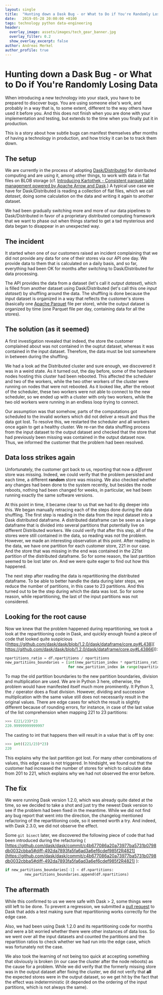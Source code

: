 ```yaml
---
layout: single
title:  "Hunting down a Dask Bug - or What to Do if You're Randomly Losing Data"
date:   2019-05-28 20:00:00 +0100
tags: technology python data-engineering
header:
  overlay_image: assets/images/tech_gear_banner.jpg
  overlay_filter: 0.2
  show_overlay_excerpt: false
author: Andreas Merkel
author_profile: true
---
```

# Hunting down a Dask Bug - or What to Do if You're Randomly Losing Data

When introducing a new technology into your stack, you have to be prepared to discover
bugs. You are using someone else's work, and probably in a way that is, to some extent,
different to the way others have used it before you. And this does not finish when you
are done with your implementation and testing, but extends to the time when you
finally put it in production.

This is a story about how subtle bugs can manifest themselves after months of having
a technology in production, and how tricky it can be to track them down.

## The setup

We are currently in the process of adopting
[Dask/Distributed](https://distributed.dask.org) for distributed computing and are using
it, among other things, to work with data in flat files on BLOB storage (cf.
[Introducing Kartothek - Consistent parquet table management powered by Apache Arrow and
Dask](https://tech.jda.com/introducing-kartothek/).)
A typical use case we have for Dask/Distributed is reading a collection of flat files,
which we call *dataset*, doing some calculation on the data and writing it again to
another dataset.

We had been gradually switching more and more of our data pipelines to Dask/Distributed
in favor of a proprietary distributed computing framework that we want to phase out when
things started to get a tad mysterious and data began to disappear in an unexpected way.

## The incident

It started when one of our customers raised an incident complaining that we did not
provide any data for one of their stores via our API one day. We provide data to them
that is calculated on a daily basis, and so far, everything had been OK for months after
switching to Dask/Distributed for data processing.

The API provides the data from a dataset (let's call it _output dataset_), which is
filled from another dataset using Dask/Distributed (let's call this one _input dataset_)
by shuffling around the data. The shuffling is done because the input dataset is
organized in a way that reflects the customer's stores (basically one [Apache
Parquet](https://parquet.apache.org) file per store), while the output dataset is
organized by time (one Parquet file per day, containing data for all the stores).

## The solution (as it seemed)

A first investigation revealed that indeed, the store the customer complained about
was not contained in the ouptut dataset, whereas it was contained in the input dataset.
Therefore, the data must be lost somewhere in between during the shuffling.

We had a look ad the Distributed cluster and sure enough, we discovered it was in a
weird state. As it turned out, the day before, some of the hardware nodes hosting this
cluster had been rebooted. This affected the scheduler and two of the workers, while
the two other workers of the cluster were running on nodes that were not rebooted.
As it looked like, after the reboot of the scheduler, these two workers were not able to
connect to the new scheduler, so we ended up with a cluster with only two workers,
while the two old workers were running in an endless loop trying to connect.

Our assumption was that somehow, parts of the computations got scheduled to the invalid
workers which did not deliver a result and thus the data got lost.
To resolve this, we restarted the scheduler and all workers once again to get a
healthy cluster. We re-ran the data shuffling process from the input dataset
to the output dataset and checked that the store that had previously been missing was
contained in the output dataset now. Thus, we informed the customer that the problem
had been resolved.

## Data loss strikes again

Unfortunately, the customer got back to us, reporting that now a *different* store was
missing. Indeed, we could verify that the problem persisted and each time, a different
**random** store was missing. We also checked whether any changes had been done to the
system recently, but besides the node reboots, nothing had been changed for weeks,
in particular, we had been running exactly the same software versions.

At this point in time, it became clear to us that we had to dig deeper into this.
We began manually retracing each of the steps done during the data shuffling.
The first step is reading in the data from the input dataset into a Dask distributed
dataframe. A distributed dataframe can
be seen as a large dataframe that is divided into several partitions that potentially
live on different Distributed workers.
We could verify that after this step, all of the stores were still contained
in the data, so reading was not the problem. However, we made an interesting observation
at this point. After reading in the data, we have one partition
for each customer store, 221 in our case. And the store that was missing in the end was
contained in the 221st partition of the distributed dataframe. So for some reason, the
last partition seemed to be lost later on. And we were quite eager to find out how this
happened.

The next step after reading the data is repartitioning the distributed dataframe.
To be able to better handle the data during
later steps, we reduce the number of partitions, in this case to 23 partitions. And this
turned out to be the step during which the data was lost. So for some reason, while
repartitioning, the last of the input partitions was not considered.

## Looking for the root cause

Now we knew that the problem happened during repartitioning, we took a look at the
repartitioning code in Dask, and quickly enough found a piece of code that looked quite
suspicious ([https://github.com/dask/dask/blob/1.2.0/dask/dataframe/core.py#L438](
https://github.com/dask/dask/blob/1.2.0/dask/dataframe/core.py#L43866)):

```python
npartitions_ratio = df.npartitions / npartitions
new_partitions_boundaries = [int(new_partition_index * npartitions_ratio)
                             for new_partition_index in range(npartitions + 1)]
```

To map the old partition boundaries to the new partition boundaries, division
and multiplication are used. We are in Python 3 here, otherwise, the problem would have
manifested itself much more prominently. It Python 3, the `/` operator does a float
division. However, dividing and successive multiplication with the same value still
does not necessarily result in the original values. There are edge cases for which
the result is slightly different because of rounding errors, for instance, in case
of the last value of the list comprehension when mapping 221 to 23 partitions:

```python
>>> (221/23)*23
220.99999999999997
```

The casting to int that happens then will result in a value that is off by one:
```python
>>> int((221/23)*23)
220
```

This explains why the last partition got lost. For many other combinations of values,
this edge case is not triggered. In hindsight, we found out that the customer had
increased the number of stores for which to calculate data from 201 to 221, which
explains why we had not observed the error before.

## The fix

We were running Dask version 1.2.0, which was already quite dated at the time, so we
decided to take a shot and just try the newest Dask version to see if the problem had
been fixed in the meantime. While we did not find any bug report that went into the
direction, the changelog mentioned refactoring of the repartitioning code, so it seemed
worth a try. And indeed, with Dask 2.3.0, we did not observe the effect.

Some `git bisect` later, we discovered the following piece of code that had been
introduced during the refactoring (
[https://github.com/dask/dask/commit/c4b677086a20a73977ba5731b0798db0032cbba5#diff-492da7893fa5fa6ad3a6ef6cdef985f2R4821](https://github.com/dask/dask/commit/c4b677086a20a73977ba5731b0798db0032cbba5#diff-492da7893fa5fa6ad3a6ef6cdef985f2R4821)
):

```python
if new_partitions_boundaries[-1] < df.npartitions:
￼        new_partitions_boundaries.append(df.npartitions)
```

## The aftermath

While this confirmed to us we were safe with Dask > 2, some things were still left to be
done. To prevent a regression, we submitted a [pull request](https://github.com/dask/dask/pull/5433) to Dask that adds a test
making sure that repartitioning works correctly for the edge case.

Also, we had been using Dask 1.2.0 and its repartitioning code for months and were a bit
worried whether there were other instances of data loss. So we went over all the
input datasets and counted the partitions and the repartition ratios to check whether
we had run into the edge case, which was fortunately not the case.

We also took the learning of not being too quick at accepting something that obviously
is broken (in our case the cluster after the node reboots) as the cause for a problem.
While we did verify that the formerly missing store was in the output dataset after
fixing the cluster, we did not verify that **all** the expected stores were in the
output dataset, so we get hit by the fact that the effect was indeterministic (it
depended on the ordering of the input partitions, which is not always the same).
